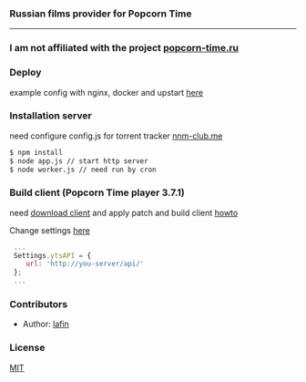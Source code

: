 ### Russian films provider for Popcorn Time
___

### I am not affiliated with the project [popcorn-time.ru](http://popcorn-time.ru/)

### Deploy
example config with nginx, docker and upstart [here](SETUP.md)

### Installation server
need configure config.js for torrent tracker [nnm-club.me](http://nnm-club.me)

```bash
$ npm install
$ node app.js // start http server
$ node worker.js // need run by cron
```

### Build client (Popcorn Time player 3.7.1)
need [download client](https://git.popcorntime.io/popcorntime/desktop/repository/archive.zip?ref=v0.3.7.1) and apply patch and build client [howto](https://git.popcorntime.io/popcorntime/desktop/tree/4dd40d191076d297850991c45288cbb292f73739#quickstart)

Change settings [here](https://git.popcorntime.io/popcorntime/desktop/blob/4dd40d191076d297850991c45288cbb292f73739/src/app/settings.js#L98)
```js
 ...
 Settings.ytsAPI = {
    url: 'http://you-server/api/'
 };
 ...
```

### Contributors

 * Author: [lafin](https://github.com/lafin)

### License

  [MIT](LICENSE)
